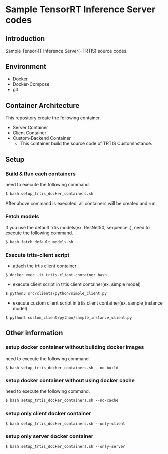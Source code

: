 # Sample TensorRT Inference Server codes

## Introduction

Sample TensorRT Inference Server(=TRTIS) source codes.

## Environment

* Docker
* Docker-Compose
* git

## Container Architecture

This repository create the following container.

* Server Container
* Client Container
* Custom-Backend Container
    * This container build the source code of TRTIS CustomInstance.

## Setup

### Build & Run each containers

need to execute the following command.
```
$ bash setup_trtis_docker_containers.sh
```

After above command is executed, all containers will be created and run.

### Fetch models

If you use the default trtis models(ex. ResNet50, sequence..), need to execute the following command.
```
$ bash fetch_default_models.sh
```

### Execute trtis-client script

* attach the trtis client container
```
$ docker exec -it trtis-client-container bash
```

* execute client script in trtis client container(ex. simple model)
```
$ python3 src/clients/python/simple_client.py
```

* execute custom client script in trtis client container(ex. sample_instance model)
```
$ python3 custom_client/python/sample_instance_client.py
```

## Other information

### setup docker container without building docker images

need to execute the following command.
```
$ bash setup_trtis_docker_containers.sh --no-build
```

### setup docker container without using docker cache

need to execute the following command.
```
$ bash setup_trtis_docker_containers.sh --no-cache
```

### setup only client docker container

```
$ bash setup_trtis_docker_containers.sh --only-client
```

### setup only server docker container

```
$ bash setup_trtis_docker_containers.sh --only-server
```
